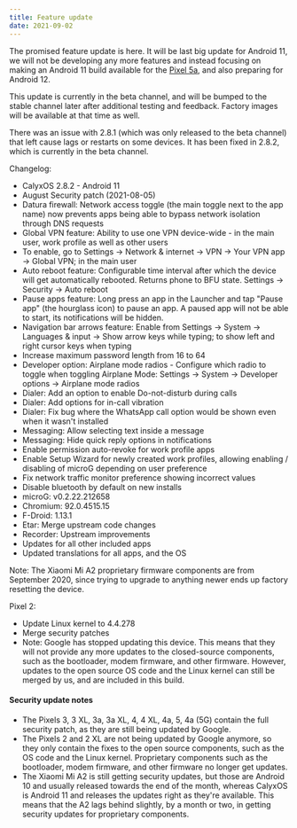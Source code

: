 ```yaml
---
title: Feature update
date: 2021-09-02
---
```


The promised feature update is here. It will be last big update for Android 11, we will not be developing any more features and instead focusing on making an Android 11 build available for the [Pixel 5a](https://twitter.com/CalyxOS/status/1433469816720044041), and also preparing for Android 12.

This update is currently in the beta channel, and will be bumped to the stable channel later after additional testing and feedback. Factory images will be available at that time as well.

There was an issue with 2.8.1 (which was only released to the beta channel) that left cause lags or restarts on some devices. It has been fixed in 2.8.2, which is currently in the beta channel.

Changelog:
* CalyxOS 2.8.2 - Android 11
* August Security patch (2021-08-05)
* Datura firewall: Network access toggle (the main toggle next to the app name) now prevents apps being able to bypass network isolation through DNS requests
* Global VPN feature: Ability to use one VPN device-wide - in the main user, work profile as well as other users
* To enable, go to Settings -> Network & internet -> VPN -> Your VPN app -> Global VPN; in the main user
* Auto reboot feature: Configurable time interval after which the device will get automatically rebooted. Returns phone to BFU state. Settings -> Security -> Auto reboot
* Pause apps feature: Long press an app in the Launcher and tap "Pause app" (the hourglass icon) to pause an app. A paused app will not be able to start, its notifications will be hidden.
* Navigation bar arrows feature: Enable from Settings -> System -> Languages & input -> Show arrow keys while typing; to show left and right cursor keys when typing
* Increase maximum password length from 16 to 64
* Developer option: Airplane mode radios - Configure which radio to toggle when toggling Airplane Mode: Settings -> System -> Developer options -> Airplane mode radios
* Dialer: Add an option to enable Do-not-disturb during calls
* Dialer: Add options for in-call vibration
* Dialer: Fix bug where the WhatsApp call option would be shown even when it wasn't installed
* Messaging: Allow selecting text inside a message
* Messaging: Hide quick reply options in notifications
* Enable permission auto-revoke for work profile apps
* Enable Setup Wizard for newly created work profiles, allowing enabling / disabling of microG depending on user preference
* Fix network traffic monitor preference showing incorrect values
* Disable bluetooth by default on new installs
* microG: v0.2.22.212658
* Chromium: 92.0.4515.15
* F-Droid: 1.13.1
* Etar: Merge upstream code changes
* Recorder: Upstream improvements
* Updates for all other included apps
* Updated translations for all apps, and the OS

Note:
The Xiaomi Mi A2 proprietary firmware components are from September 2020, since trying to upgrade to anything newer ends up factory resetting the device.

Pixel 2:
* Update Linux kernel to 4.4.278
* Merge security patches
* Note:
Google has stopped updating this device. This means that
they will not provide any more updates to the closed-source components,
such as the bootloader, modem firmware, and other firmware.
However, updates to the open source OS code and the Linux kernel
can still be merged by us, and are included in this build.

<div class="alert alert-info" markdown="0">
<h4>Security update notes</h4>
<ul>
<li>The Pixels 3, 3 XL, 3a, 3a XL, 4, 4 XL, 4a, 5, 4a (5G) contain the full security patch, as they are still being updated by Google.</li>
<li>The Pixels 2 and 2 XL are not being updated by Google anymore, so they only contain the fixes to the open source components, such as the OS code and the Linux kernel. Proprietary components such as the bootloader, modem firmware, and other firmware no longer get updates.</li>
<li>The Xiaomi Mi A2 is still getting security updates, but those are Android 10 and usually released towards the end of the month, whereas CalyxOS is Android 11 and releases the updates right as they're available. This means that the A2 lags behind slightly, by a month or two, in getting security updates for proprietary components.</li>
</ul>
</div>